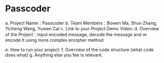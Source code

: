 # Passcoder


a. Project Name：Passcoder
b. Team Members：Bowen Ma, Shun Zhang, Yicheng Wang, Yuwen Cai
c. Link to your Project Demo Video:
d. Overview of the Project：input encoded message, decode the message and re encode it using more complex encipher method

e. How to run your project: 
f. Overview of the code structure (what code does what)
g. Anything else you fee is relevant.
